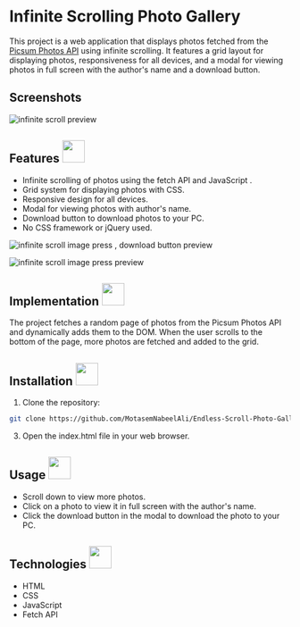 # Infinite Scrolling Photo Gallery

This project is a web application that displays photos fetched from the [Picsum Photos API](https://picsum.photos/) using infinite scrolling. It features a grid layout for displaying photos, responsiveness for all devices, and a modal for viewing photos in full screen with the author's name and a download button.

## Screenshots

![infinite scroll preview](https://github.com/MotasemNabeelAli/Endless-Scroll-Photo-Gallery/assets/97013908/8864fe7b-b02b-4fbb-ac9f-e6b31cd8bcbf)

## Features <img src="https://github.com/ScriptCrafterJS/Endless-Scroll-Photo-Gallery/assets/151676251/52b45c47-1ce4-4fb8-b9fc-93208a917ea7" width="40">

- Infinite scrolling of photos using the fetch API and JavaScript .
- Grid system for displaying photos with CSS.
- Responsive design for all devices.
- Modal for viewing photos with author's name.
- Download button to download photos to your PC.
- No CSS framework or jQuery used.

![infinite scroll image press , download button preview](https://github.com/MotasemNabeelAli/Endless-Scroll-Photo-Gallery/assets/97013908/8fb7cd64-8340-41c7-ac0f-a62175c97fe6)

![infinite scroll image press preview](https://github.com/MotasemNabeelAli/Endless-Scroll-Photo-Gallery/assets/97013908/d54599c7-d18f-47b7-b20f-8cdccb88ac91)

## Implementation <img src="https://github.com/ScriptCrafterJS/Endless-Scroll-Photo-Gallery/assets/151676251/4802b065-faef-4f41-a75f-d09f798256ed" width="40">

The project fetches a random page of photos from the Picsum Photos API and dynamically adds them to the DOM. When the user scrolls to the bottom of the page, more photos are fetched and added to the grid.

## Installation <img src="https://github.com/ScriptCrafterJS/Endless-Scroll-Photo-Gallery/assets/151676251/fb31ebaa-898f-4a8f-8357-9aaf1747e2d4" width="40">

1. Clone the repository:

```bash
git clone https://github.com/MotasemNabeelAli/Endless-Scroll-Photo-Gallery.git
```

3. Open the index.html file in your web browser.

## Usage <img src="https://github.com/ScriptCrafterJS/Endless-Scroll-Photo-Gallery/assets/151676251/b9e927dd-11de-43bb-9857-ec380df1f757" width="40">

- Scroll down to view more photos.
- Click on a photo to view it in full screen with the author's name.
- Click the download button in the modal to download the photo to your PC.

## Technologies <img src="https://github.com/ScriptCrafterJS/Endless-Scroll-Photo-Gallery/assets/151676251/659c3cfe-8341-478d-81de-2388ab8a521f" width="40">

- HTML
- CSS
- JavaScript
- Fetch API
